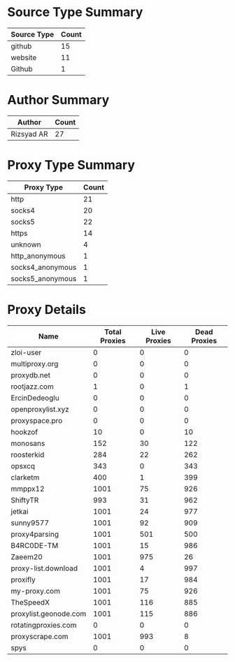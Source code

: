 # Source Type Summary

| Source Type | Count |
|-------------|-------|
| github | 15 |
| website | 11 |
| Github | 1 |


# Author Summary

| Author | Count |
|--------|-------|
| Rizsyad AR | 27 |


# Proxy Type Summary

| Proxy Type | Count |
|------------|-------|
| http | 21 |
| socks4 | 20 |
| socks5 | 22 |
| https | 14 |
| unknown | 4 |
| http_anonymous | 1 |
| socks4_anonymous | 1 |
| socks5_anonymous | 1 |


# Proxy Details

| Name | Total Proxies | Live Proxies | Dead Proxies |
|------|---------------|--------------|---------------|
| zloi-user | 0 | 0 | 0 |
| multiproxy.org | 0 | 0 | 0 |
| proxydb.net | 0 | 0 | 0 |
| rootjazz.com | 1 | 0 | 1 |
| ErcinDedeoglu | 0 | 0 | 0 |
| openproxylist.xyz | 0 | 0 | 0 |
| proxyspace.pro | 0 | 0 | 0 |
| hookzof | 10 | 0 | 10 |
| monosans | 152 | 30 | 122 |
| roosterkid | 284 | 22 | 262 |
| opsxcq | 343 | 0 | 343 |
| clarketm | 400 | 1 | 399 |
| mmppx12 | 1001 | 75 | 926 |
| ShiftyTR | 993 | 31 | 962 |
| jetkai | 1001 | 24 | 977 |
| sunny9577 | 1001 | 92 | 909 |
| proxy4parsing | 1001 | 501 | 500 |
| B4RC0DE-TM | 1001 | 15 | 986 |
| Zaeem20 | 1001 | 975 | 26 |
| proxy-list.download | 1001 | 4 | 997 |
| proxifly | 1001 | 17 | 984 |
| my-proxy.com | 1001 | 75 | 926 |
| TheSpeedX | 1001 | 116 | 885 |
| proxylist.geonode.com | 1001 | 115 | 886 |
| rotatingproxies.com | 0 | 0 | 0 |
| proxyscrape.com | 1001 | 993 | 8 |
| spys | 0 | 0 | 0 |
